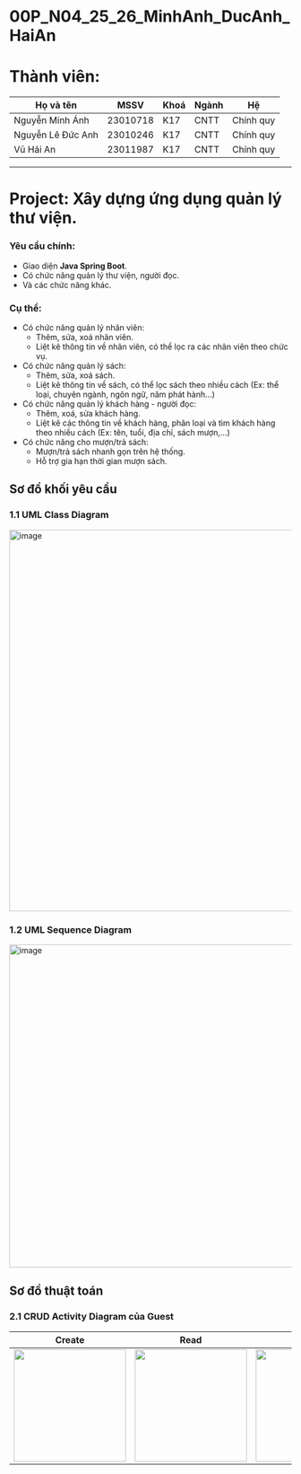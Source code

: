 # 00P_N04_25_26_MinhAnh_DucAnh_HaiAn
# Thành viên:
| Họ và tên          | MSSV        |  Khoá  | Ngành |      Hệ     |
|--------------------|-------------|--------|-------|-------------|
| Nguyễn Minh Ánh    |  23010718   |  K17   |  CNTT |  Chính quy  |
| Nguyễn Lê Đức Anh  |  23010246   |  K17   |  CNTT |  Chính quy  |
| Vũ Hải An          |  23011987   |  K17   |  CNTT |  Chính quy  |

---
# Project: Xây dựng ứng dụng quản lý thư viện.
### Yêu cầu chính:
- Giao diện <b>Java Spring Boot</b>.
- Có chức năng quản lý thư viện, người đọc.
- Và các chức năng khác.

### Cụ thể: 
- Có chức năng quản lý nhân viên: 
  + Thêm, sửa, xoá nhân viên.
  + Liệt kê thông tin về nhân viên, có thể lọc ra các nhân viên theo chức vụ.
- Có chức năng quản lý sách:
  + Thêm, sửa, xoá sách.
  + Liệt kê thông tin về sách, có thể lọc sách theo nhiều cách (Ex: thể loại, chuyên ngành, ngôn ngữ, năm phát hành...)
- Có chức năng quản lý khách hàng - người đọc:
  + Thêm, xoá, sửa khách hàng.
  + Liệt kê các thông tin về khách hàng, phân loại và tìm khách hàng theo nhiều cách (Ex: tên, tuổi, địa chỉ, sách mượn,...)
- Có chức năng cho mượn/trả sách:
  + Mượn/trả sách nhanh gọn trên hệ thống.
  + Hỗ trợ gia hạn thời gian mượn sách.

## Sơ đồ khối yêu cầu


### 1.1 UML Class Diagram
<img width="985" height="680" alt="image" src="https://github.com/user-attachments/assets/899e6e8a-b909-4ff1-8880-b9e35ca5dfbe" />




### 1.2 UML Sequence Diagram
<img width="968" height="576" alt="image" src="https://github.com/user-attachments/assets/0dbd54e7-e3c6-4ebc-b3e9-e489cc95ba6f" />

## Sơ đồ thuật toán

### 2.1 CRUD Activity Diagram của Guest

| Create | Read | Update | Delete |
|--------|------|--------|--------|
| <img src="https://github.com/user-attachments/assets/de5434c6-c9be-42c9-8ce1-a40fd3882d07" width="200"/> | <img src="https://github.com/user-attachments/assets/968beab7-4d8a-4619-90da-3e289786a3c1" width="200"/> | <img src="https://github.com/user-attachments/assets/9d067b8d-b731-4f6f-ae9d-81b9c49eb14d" width="200"/> | <img src="https://github.com/user-attachments/assets/f3211aae-c2fa-4855-940e-395f7cca30d3" width="200"/> |

